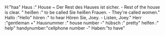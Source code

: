 H:"haa"
Haus :"
House
~
Der Rest des Hauses ist sicher. - Rest of the house is clear.
"
heißen :"
to be called
Sie heißen Frauen. - They're called women."
Hallo :"Hello"
hören :"
to hear
Hören Sie, Joey. - Listen, Joey."
Herr :"gentleman +"
Hausnummer :" house number -"
hübsch :" pretty"
helfen :" help"
handynumber:"cellphone number -"
Haben:"to have"